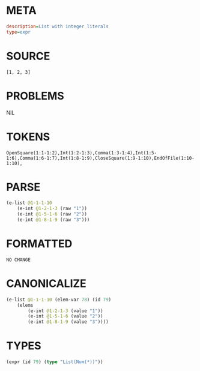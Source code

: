# META
~~~ini
description=List with integer literals
type=expr
~~~
# SOURCE
~~~roc
[1, 2, 3]
~~~
# PROBLEMS
NIL
# TOKENS
~~~zig
OpenSquare(1:1-1:2),Int(1:2-1:3),Comma(1:3-1:4),Int(1:5-1:6),Comma(1:6-1:7),Int(1:8-1:9),CloseSquare(1:9-1:10),EndOfFile(1:10-1:10),
~~~
# PARSE
~~~clojure
(e-list @1-1-1-10
	(e-int @1-2-1-3 (raw "1"))
	(e-int @1-5-1-6 (raw "2"))
	(e-int @1-8-1-9 (raw "3")))
~~~
# FORMATTED
~~~roc
NO CHANGE
~~~
# CANONICALIZE
~~~clojure
(e-list @1-1-1-10 (elem-var 78) (id 79)
	(elems
		(e-int @1-2-1-3 (value "1"))
		(e-int @1-5-1-6 (value "2"))
		(e-int @1-8-1-9 (value "3"))))
~~~
# TYPES
~~~clojure
(expr (id 79) (type "List(Num(*))"))
~~~